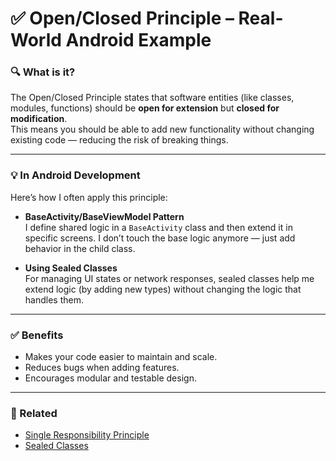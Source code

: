 # ✅ Open/Closed Principle – Real-World Android Example

### 🔍 What is it?

The Open/Closed Principle states that software entities (like classes, modules, functions) should be **open for extension** but **closed for modification**.  
This means you should be able to add new functionality without changing existing code — reducing the risk of breaking things.

---

### 💡 In Android Development

Here’s how I often apply this principle:

- **BaseActivity/BaseViewModel Pattern**  
  I define shared logic in a `BaseActivity` class and then extend it in specific screens. I don’t touch the base logic anymore — just add behavior in the child class.

- **Using Sealed Classes**  
  For managing UI states or network responses, sealed classes help me extend logic (by adding new types) without changing the logic that handles them.

---

### ✅ Benefits

- Makes your code easier to maintain and scale.
- Reduces bugs when adding features.
- Encourages modular and testable design.

---

### 🔗 Related

- [Single Responsibility Principle](../single-responsibility-principle/README.md)
- [Sealed Classes](../../kotlin-basics/sealed-class/README.md)
